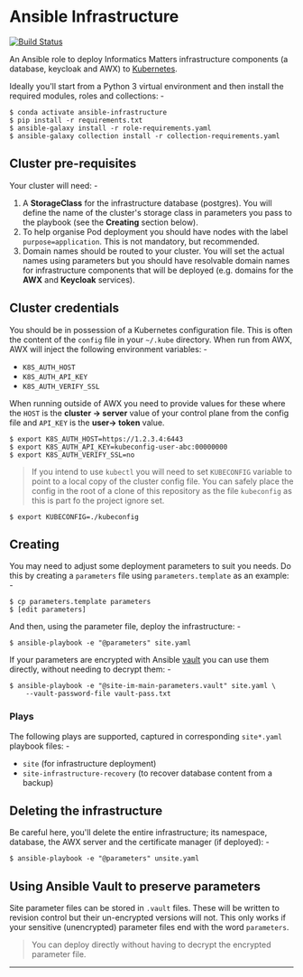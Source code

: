 # Ansible Infrastructure

[![Build Status](https://travis-ci.com/InformaticsMatters/ansible-infrastructure.svg?branch=master)](https://travis-ci.com/InformaticsMatters/ansible-infrastructure)

An Ansible role to deploy Informatics Matters infrastructure components
(a database, keycloak and AWX) to [Kubernetes].

Ideally you'll start from a Python 3 virtual environment and then install
the required modules, roles and collections: -

    $ conda activate ansible-infrastructure
    $ pip install -r requirements.txt
    $ ansible-galaxy install -r role-requirements.yaml
    $ ansible-galaxy collection install -r collection-requirements.yaml

## Cluster pre-requisites
Your cluster will need: -

1.  A **StorageClass** for the infrastructure database (postgres).
    You will define the name of the cluster's storage class
    in parameters you pass to the playbook
    (see the **Creating** section below).
1.  To help organise Pod deployment you should have nodes
    with the label `purpose=application`. This is not mandatory,
    but recommended.
1.  Domain names should be routed to your cluster.
    You will set the actual names using parameters but you should have
    resolvable domain names for infrastructure components that will be deployed
    (e.g. domains for the **AWX** and **Keycloak** services).
 
## Cluster credentials
You should be in possession of a Kubernetes configuration file. This is often
the content of the `config` file in your `~/.kube` directory. When run from
AWX, AWX will inject the following environment variables: -

-   `K8S_AUTH_HOST`
-   `K8S_AUTH_API_KEY`
-   `K8S_AUTH_VERIFY_SSL`

When running outside of AWX you need to provide values for these
where the `HOST` is the **cluster -> server** value of your control plane from
the config file and `API_KEY` is the **user-> token** value.

    $ export K8S_AUTH_HOST=https://1.2.3.4:6443
    $ export K8S_AUTH_API_KEY=kubeconfig-user-abc:00000000
    $ export K8S_AUTH_VERIFY_SSL=no

>   If you intend to use `kubectl` you will need to set `KUBECONFIG` variable
    to point to a local copy of the cluster config file. You can safely place
    the config in the root of a clone of this repository as the file
    `kubeconfig` as this is part fo the project ignore set.

    $ export KUBECONFIG=./kubeconfig

## Creating
You may need to adjust some deployment parameters to suit you needs.
Do this by creating a `parameters` file using `parameters.template`
as an example: -

    $ cp parameters.template parameters
    $ [edit parameters]

And then, using the parameter file, deploy the infrastructure: -

    $ ansible-playbook -e "@parameters" site.yaml

If your parameters are encrypted with Ansible [vault] you can use them
directly, without needing to decrypt them: -

    $ ansible-playbook -e "@site-im-main-parameters.vault" site.yaml \
        --vault-password-file vault-pass.txt

### Plays
The following plays are supported, captured in corresponding `site*.yaml`
playbook files: -

-   `site` (for infrastructure deployment)
-   `site-infrastructure-recovery` (to recover database content from a backup)

## Deleting the infrastructure
Be careful here, you'll delete the entire infrastructure; its namespace,
database, the AWX server and the certificate manager (if deployed): -

    $ ansible-playbook -e "@parameters" unsite.yaml

## Using Ansible Vault to preserve parameters
Site parameter files can be stored in `.vault` files. These will be written
to revision control but their un-encrypted versions will not. This only works
if your sensitive (unencrypted) parameter files end with the word `parameters`.

>   You can deploy directly without having to decrypt the encrypted parameter
    file.

---

[kubernetes]: https://kubernetes.io
[vault]: https://docs.ansible.com/ansible/latest/user_guide/vault.html
